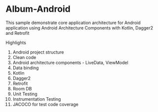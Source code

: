 # Album-Android

This sample demonstrate core application architecture for Android application using Android Architecture Components with Kotlin, Dagger2 and Retrofit

Highlights

1) Android project structure
2) Clean code
3) Android architecture components - LiveData, ViewModel
4) Data binding
5) Kotlin
6) Dagger2
7) Retrofit
8) Room DB
9) Unit Testing
10) Instrumentation Testing
11) JACOCO for test code coverage
